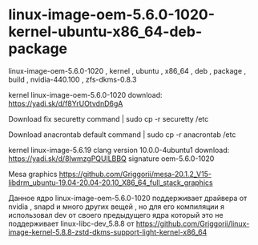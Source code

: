 # linux-image-oem-5.6.0-1020-kernel-ubuntu-x86_64-deb-package
linux-image-oem-5.6.0-1020 , kernel , ubuntu , x86_64 , deb , package , build , nvidia-440.100 , zfs-dkms-0.8.3

kernel linux-image-oem-5.6.0-1020 download: https://yadi.sk/d/f8YrUOtvdnD6gA

Download fix securetty command | sudo cp -r securetty /etc

Download anacrontab default command | sudo cp -r anacrontab /etc

kernel linux-image-5.6.19 clang version 10.0.0-4ubuntu1 download: https://yadi.sk/d/8IwmzgPQUlLBBQ signature oem-5.6.0-1020

Mesa graphics https://github.com/Griggorii/mesa-20.1.2_V15-libdrm_ubuntu-19.04-20.04-20.10_X86_64_full_stack_graphics

Данное ядро linux-image-oem-5.6.0-1020 поддерживает драйвера от nvidia , snapd и много других вещей , но для его компиляции я использовал dev от своего предыдущего ядра который это не поддерживает linux-libc-dev_5.8.8 от https://github.com/Griggorii/linux-image-kernel-5.8.8-zstd-dkms-support-light-kernel-x86_64
